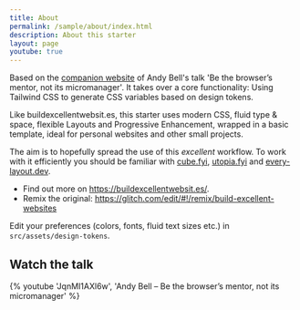 ```yaml
---
title: About
permalink: /sample/about/index.html
description: About this starter
layout: page
youtube: true
---
```


Based on the [companion website](https://buildexcellentwebsit.es/) of Andy Bell's talk 'Be the browser’s mentor, not its micromanager'. It takes over a core functionality: Using Tailwind CSS to generate CSS variables based on design tokens.

Like buildexcellentwebsit.es, this starter uses modern CSS, fluid type & space, flexible Layouts and Progressive Enhancement, wrapped in a basic template, ideal for personal websites and other small projects.

The aim is to hopefully spread the use of this _excellent_ workflow. To work with it efficiently you should be familiar with [cube.fyi](https://cube.fyi/), [utopia.fyi](https://utopia.fyi/) and [every-layout.dev](https://every-layout.dev/).

- Find out more on https://buildexcellentwebsit.es/.
- Remix the original: https://glitch.com/edit/#!/remix/build-excellent-websites

Edit your preferences (colors, fonts, fluid text sizes etc.) in `src/assets/design-tokens`.

## Watch the talk

{% youtube 'JqnMI1AXl6w', 'Andy Bell – Be the browser’s mentor, not its micromanager' %}
